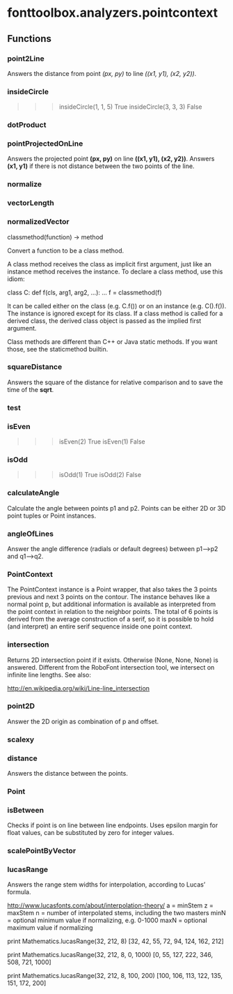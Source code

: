 # fonttoolbox.analyzers.pointcontext


## Functions

### point2Line
Answers the distance from point <i>(px, py)</i> to line <i>((x1,
y1), (x2, y2))</i>.
### insideCircle
>>> insideCircle(1, 1, 5)
True
>>> insideCircle(3, 3, 3)
False
### dotProduct
### pointProjectedOnLine
Answers the projected point <b>(px, py)</b> on line <b>((x1, y1), (x2,
y2))</b>.  Answers <b>(x1, y1)</b> if there is not distance between the two
points of the line.
### normalize
### vectorLength
### normalizedVector
classmethod(function) -> method

Convert a function to be a class method.

A class method receives the class as implicit first argument,
just like an instance method receives the instance.
To declare a class method, use this idiom:

  class C:
  def f(cls, arg1, arg2, ...): ...
  f = classmethod(f)

It can be called either on the class (e.g. C.f()) or on an instance
(e.g. C().f()).  The instance is ignored except for its class.
If a class method is called for a derived class, the derived class
object is passed as the implied first argument.

Class methods are different than C++ or Java static methods.
If you want those, see the staticmethod builtin.
### squareDistance
Answers the square of the distance for relative comparison and to
save the time of the <b>sqrt</b>.
### test
### isEven
>>> isEven(2)
True
>>> isEven(1)
False
### isOdd
>>> isOdd(1)
True
>>> isOdd(2)
False
### calculateAngle
Calculate the angle between points p1 and p2. Points can be either 2D or 3D 
point tuples or Point instances.
### angleOfLines
Answer the angle difference (radials or default degrees) between p1-->p2 and q1-->q2.
### PointContext
The PointContext instance is a Point wrapper, that also takes the 3 points previous
and next 3 points on the contour. The instance behaves like a normal point p, but
additional information is available as interpreted from the point context in relation 
to the neighbor points. The total of 6 points is derived
from the average construction of a serif, so it is possible to hold (and interpret) an 
entire serif sequence inside one point context.
### intersection
Returns 2D intersection point if it exists. Otherwise (None, None,
None) is answered. Different from the RoboFont intersection tool, we
intersect on infinite line lengths. See also:

http://en.wikipedia.org/wiki/Line-line_intersection
### point2D
Answer the 2D origin as combination of p and offset.
### scalexy
### distance
Answers the distance between the points.
### Point
### isBetween
Checks if point is on line between line endpoints. Uses epsilon
margin for float values, can be substituted by zero for integer
values.
### scalePointByVector
### lucasRange
Answers the range stem widths for interpolation, according to
Lucas’ formula.

http://www.lucasfonts.com/about/interpolation-theory/
a = minStem
z = maxStem
n = number of interpolated stems, including the two masters
minN = optional minimum value if normalizing, e.g. 0-1000
maxN = optional maximum value if normalizing

print Mathematics.lucasRange(32, 212, 8)
[32, 42, 55, 72, 94, 124, 162, 212]

print Mathematics.lucasRange(32, 212, 8, 0, 1000)
[0, 55, 127, 222, 346, 508, 721, 1000]

print Mathematics.lucasRange(32, 212, 8, 100, 200)
[100, 106, 113, 122, 135, 151, 172, 200]

